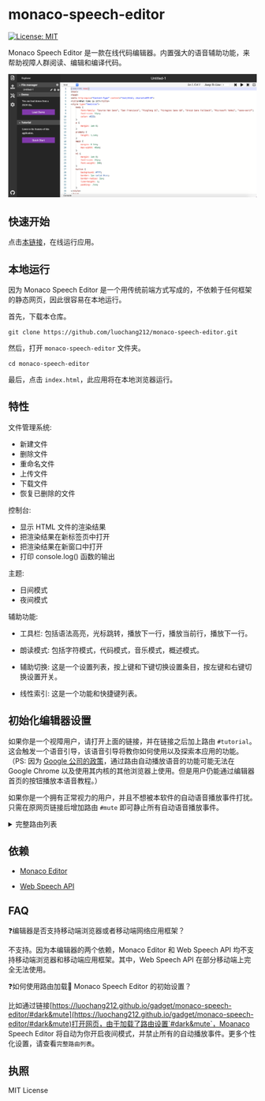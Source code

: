 # monaco-speech-editor

[![License: MIT](https://img.shields.io/badge/License-MIT-yellow.svg)](https://opensource.org/licenses/MIT)

Monaco Speech Editor 是一款在线代码编辑器。内置强大的语音辅助功能，来帮助视障人群阅读、编辑和编译代码。

![](../images/open-sidebar.png)

## 快速开始

 点击[本链接]( https://luochang212.github.io/gadget/monaco-speech-editor/)，在线运行应用。 
 


## 本地运行

因为 Monaco Speech Editor 是一个用传统前端方式写成的，不依赖于任何框架的静态网页，因此很容易在本地运行。

首先，下载本仓库。

```
git clone https://github.com/luochang212/monaco-speech-editor.git
```

然后，打开 `monaco-speech-editor` 文件夹。

```
cd monaco-speech-editor
```

最后，点击 `index.html`，此应用将在本地浏览器运行。

## 特性

文件管理系统:

- 新建文件
- 删除文件
- 重命名文件
- 上传文件
- 下载文件
- 恢复已删除的文件

控制台:

- 显示 HTML 文件的渲染结果
- 把渲染结果在新标签页中打开
- 把渲染结果在新窗口中打开
- 打印 console.log() 函数的输出

主题:

- 日间模式
- 夜间模式

辅助功能:

- 工具栏: 包括语法高亮，光标跳转，播放下一行，播放当前行，播放下一行。

- 朗读模式: 包括字符模式，代码模式，音乐模式，概述模式。

- 辅助切换: 这是一个设置列表，按上键和下键切换设置条目，按左键和右键切换设置开关。

- 线性索引: 这是一个功能和快捷键列表。

## 初始化编辑器设置

如果你是一个视障用户，请打开上面的链接，并在链接之后加上路由 `#tutorial`。这会触发一个语音引导，该语音引导将教你如何使用以及探索本应用的功能。（PS: 因为 [Google 公司的政策](https://www.chromestatus.com/feature/5687444770914304)，通过路由自动播放语音的功能可能无法在 Google Chrome 以及使用其内核的其他浏览器上使用。但是用户仍能通过编辑器首页的按钮播放本语音教程。）

如果你是一个拥有正常视力的用户，并且不想被本软件的自动语音播放事件打扰。只需在原网页链接后增加路由 `#mute` 即可静止所有自动语音播放事件。 

<details>
<summary>完整路由列表</summary>

| 路由             | 对应的初始化设置                                    |
| --------------- | ------------------------------------------------- |
| #load-demo      | load demo                                         |
| #dark           | turn on night mode                                |
| #full-screen    | full screen                                       |
| #run            | open console bar                                  |
| #tutorial       | play audio tutorial                               |
| #spotlight      | turn on spotlight                                 |
| #linear-index   | turn on linear index                              |
| #character-mode | trun on character mode                            |
| #code-mode      | turn on code mode                                 |
| #overview-mode  | turn on overview mode                             |
| #voice-feedback | turn on voice feedback                            |
| #voice-cue      | turn on voice cue                                 |
| #mute           | disable any autoplay event                        |
| #dark&run       | turn on night mode and console bar                |
| #dark&mute      | turn on night mode and disable any autoplay event |

</details>


## 依赖

- [Monaco Editor](https://github.com/microsoft/monaco-editor)

- [Web Speech API](https://w3c.github.io/speech-api/)

## FAQ

❓编辑器是否支持移动端浏览器或者移动端网络应用框架？

不支持。因为本编辑器的两个依赖，Monaco Editor 和 Web Speech API 均不支持移动端浏览器和移动端应用框架。其中，Web Speech API 在部分移动端上完全无法使用。

❓如何使用路由加载 Monaco Speech Editor 的初始设置？

比如通过链接[https://luochang212.github.io/gadget/monaco-speech-editor/#dark&mute](https://luochang212.github.io/gadget/monaco-speech-editor/#dark&mute)打开网页，由于加载了路由设置`#dark&mute`，Moanaco Speech Editor 将自动为你开启夜间模式，并禁止所有的自动播放事件。更多个性化设置，请查看`完整路由列表`。

## 执照

MIT License

